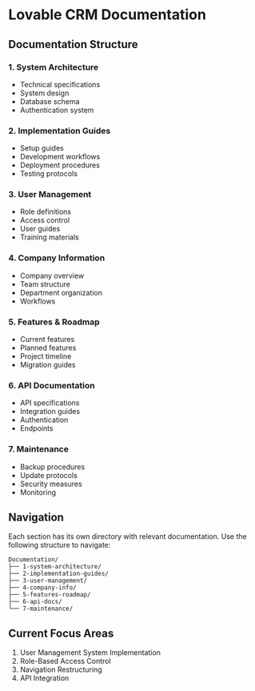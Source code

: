 # Lovable CRM Documentation

## Documentation Structure

### 1. System Architecture
- Technical specifications
- System design
- Database schema
- Authentication system

### 2. Implementation Guides
- Setup guides
- Development workflows
- Deployment procedures
- Testing protocols

### 3. User Management
- Role definitions
- Access control
- User guides
- Training materials

### 4. Company Information
- Company overview
- Team structure
- Department organization
- Workflows

### 5. Features & Roadmap
- Current features
- Planned features
- Project timeline
- Migration guides

### 6. API Documentation
- API specifications
- Integration guides
- Authentication
- Endpoints

### 7. Maintenance
- Backup procedures
- Update protocols
- Security measures
- Monitoring

## Navigation

Each section has its own directory with relevant documentation. Use the following structure to navigate:

```
Documentation/
├── 1-system-architecture/
├── 2-implementation-guides/
├── 3-user-management/
├── 4-company-info/
├── 5-features-roadmap/
├── 6-api-docs/
└── 7-maintenance/
```

## Current Focus Areas
1. User Management System Implementation
2. Role-Based Access Control
3. Navigation Restructuring
4. API Integration
